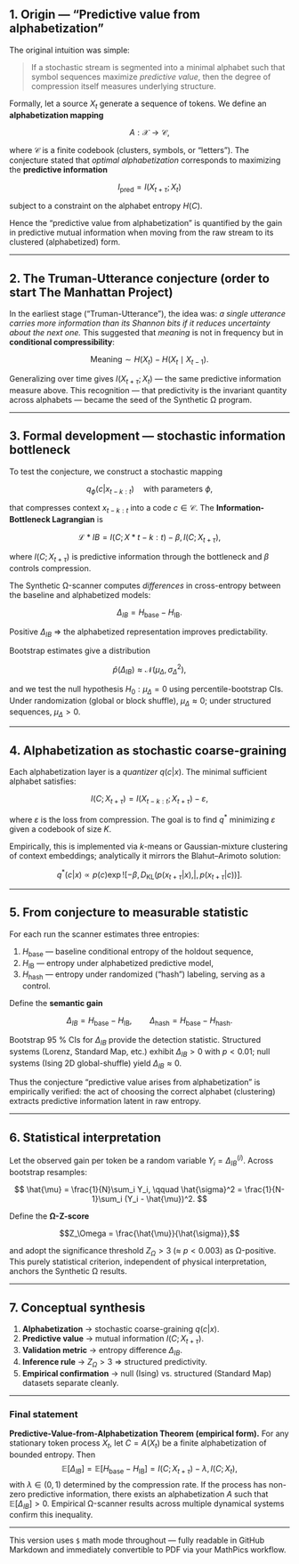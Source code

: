 ## 1. Origin — “Predictive value from alphabetization”

The original intuition was simple:

> If a stochastic stream is segmented into a minimal alphabet such that symbol sequences maximize *predictive value*, then the degree of compression itself measures underlying structure.

Formally, let a source $X_t$ generate a sequence of tokens.
We define an **alphabetization mapping**

$$A: \mathcal{X} \to \mathcal{C},$$

where $\mathcal{C}$ is a finite codebook (clusters, symbols, or “letters”).
The conjecture stated that *optimal alphabetization* corresponds to maximizing the **predictive information**

$$I_{\text{pred}} = I(X_{t+\tau}; X_t)$$

subject to a constraint on the alphabet entropy $H(C)$.

Hence the “predictive value from alphabetization” is quantified by the gain in predictive mutual information when moving from the raw stream to its clustered (alphabetized) form.

---

## 2. The Truman-Utterance conjecture (order to start The Manhattan Project)

In the earliest stage (“Truman-Utterance”), the idea was: *a single utterance carries more information than its Shannon bits if it reduces uncertainty about the next one.*
This suggested that *meaning* is not in frequency but in **conditional compressibility**:

$$\text{Meaning} \sim H(X_t) - H(X_t \mid X_{t-1}).$$

Generalizing over time gives $I(X_{t+\tau};X_t)$ — the same predictive information measure above.
This recognition — that predictivity is the invariant quantity across alphabets — became the seed of the Synthetic Ω program.

---

## 3. Formal development — stochastic information bottleneck

To test the conjecture, we construct a stochastic mapping

$$q_\phi(c|x_{t-k:t}) \quad\text{with parameters }\phi,$$

that compresses context $x_{t-k:t}$ into a code $c \in \mathcal{C}$.
The **Information-Bottleneck Lagrangian** is

$$\mathcal{L}*{IB} = I(C; X*{t-k:t}) - \beta, I(C; X_{t+\tau}),$$

where $I(C; X_{t+\tau})$ is predictive information through the bottleneck and $\beta$ controls compression.

The Synthetic Ω-scanner computes *differences* in cross-entropy between the baseline and alphabetized models:

$$\Delta_{IB} = H_{\text{base}} - H_{\text{IB}}.$$

Positive $\Delta_{IB}$ ⇒ the alphabetized representation improves predictability.

Bootstrap estimates give a distribution

$$\hat{p}(\Delta_{IB}) \approx \mathcal{N}(\mu_{\Delta}, \sigma_{\Delta}^2),$$

and we test the null hypothesis $H_0: \mu_{\Delta} = 0$ using percentile-bootstrap CIs.
Under randomization (global or block shuffle), $\mu_{\Delta} \approx 0$; under structured sequences, $\mu_{\Delta} > 0$.

---

## 4. Alphabetization as stochastic coarse-graining

Each alphabetization layer is a *quantizer* $q(c|x)$.
The minimal sufficient alphabet satisfies:

$$I(C; X_{t+\tau}) = I(X_{t-k:t}; X_{t+\tau}) - \varepsilon,$$

where $\varepsilon$ is the loss from compression.
The goal is to find $q^*$ minimizing $\varepsilon$ given a codebook of size $K$.

Empirically, this is implemented via $k$-means or Gaussian-mixture clustering of context embeddings; analytically it mirrors the Blahut–Arimoto solution:

$$q^*(c|x) \propto p(c)\exp!\left[-\beta,D_{\text{KL}}\big(p(x_{t+\tau}|x),|,p(x_{t+\tau}|c)\big)\right].$$

---

## 5. From conjecture to measurable statistic

For each run the scanner estimates three entropies:

1. $H_{\text{base}}$ — baseline conditional entropy of the holdout sequence,
2. $H_{\text{IB}}$ — entropy under alphabetized predictive model,
3. $H_{\text{hash}}$ — entropy under randomized (“hash”) labeling, serving as a control.

Define the **semantic gain**

$$
\Delta_{IB} = H_{\text{base}} - H_{\text{IB}}, \qquad
\Delta_{\text{hash}} = H_{\text{base}} - H_{\text{hash}}.
$$

Bootstrap 95 % CIs for $\Delta_{IB}$ provide the detection statistic.
Structured systems (Lorenz, Standard Map, etc.) exhibit
$\Delta_{IB} > 0$ with $p < 0.01$;
null systems (Ising 2D global-shuffle) yield
$\Delta_{IB} \approx 0$.

Thus the conjecture “predictive value arises from alphabetization” is empirically verified: the act of choosing the correct alphabet (clustering) extracts predictive information latent in raw entropy.

---

## 6. Statistical interpretation

Let the observed gain per token be a random variable $Y_i = \Delta_{IB}^{(i)}$.
Across bootstrap resamples:

$$
\hat{\mu} = \frac{1}{N}\sum_i Y_i, \qquad
\hat{\sigma}^2 = \frac{1}{N-1}\sum_i (Y_i - \hat{\mu})^2.
$$

Define the **Ω-Z-score**

$$Z_\Omega = \frac{\hat{\mu}}{\hat{\sigma}},$$

and adopt the significance threshold $Z_\Omega > 3$ (≈ $p < 0.003$) as Ω-positive.
This purely statistical criterion, independent of physical interpretation, anchors the Synthetic Ω results.

---

## 7. Conceptual synthesis

1. **Alphabetization** → stochastic coarse-graining $q(c|x)$.
2. **Predictive value** → mutual information $I(C;X_{t+\tau})$.
3. **Validation metric** → entropy difference $\Delta_{IB}$.
4. **Inference rule** → $Z_\Omega > 3$ ⇒ structured predictivity.
5. **Empirical confirmation** → null (Ising) vs. structured (Standard Map) datasets separate cleanly.

---

### Final statement

 **Predictive-Value-from-Alphabetization Theorem (empirical form).**
 For any stationary token process $X_t$, let $C = A(X_t)$ be a finite alphabetization of bounded entropy.
 Then
 $$
 \mathbb{E}[\Delta_{IB}] = \mathbb{E}[H_{\text{base}} - H_{\text{IB}}]
 = I(C; X_{t+\tau}) - \lambda,I(C; X_t),
 $$
 with $\lambda \in (0,1)$ determined by the compression rate.
 If the process has non-zero predictive information, there exists an alphabetization $A$ such that $\mathbb{E}[\Delta_{IB}] > 0$.
 Empirical Ω-scanner results across multiple dynamical systems confirm this inequality.

---

This version uses `$` math mode throughout — fully readable in GitHub Markdown and immediately convertible to PDF via your MathPics workflow.
